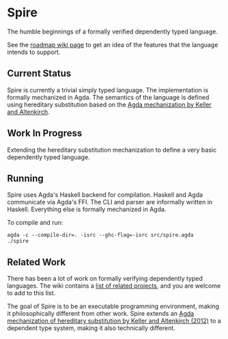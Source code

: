 Spire
=====

The humble beginnings of a formally verified dependently typed language.

See the [roadmap wiki page](https://github.com/spire/spire/wiki/Roadmap)
to get an idea of the features that the language intends to support.

Current Status
--------------

Spire is currently a trivial simply typed language. The implementation
is formally mechanized in Agda. The semantics of the language is
defined using hereditary substitution based on the
[Agda mechanization by Keller and Altenkirch](http://www.cs.nott.ac.uk/~txa/publ/msfp10.pdf).

Work In Progress
----------------

Extending the hereditary substitution mechanization to define a very
basic dependently typed language.

Running
-------

Spire uses Agda's Haskell backend for compilation.
Haskell and Agda communicate via Agda's FFI.
The CLI and parser are informally written in Haskell.
Everything else is formally mechanized in Agda.

To compile and run:
```
agda -c --compile-dir=. -isrc --ghc-flag=-isrc src/spire.agda
./spire
```

Related Work
------------

There has been a lot of work on formally verifying dependently typed
languages. The wiki contains a
[list of related
projects](https://github.com/spire/spire/wiki/Related-Work), and you
are welcome to add to this list.

The goal of Spire is to be an executable programming
environment, making it philosophically different from other work.
Spire extends an [Agda mechanization
of hereditary substitution by Keller and
Altenkirch (2012)](http://www.cs.nott.ac.uk/~txa/publ/msfp10.pdf) to a
dependent type system, making it also technically different.
